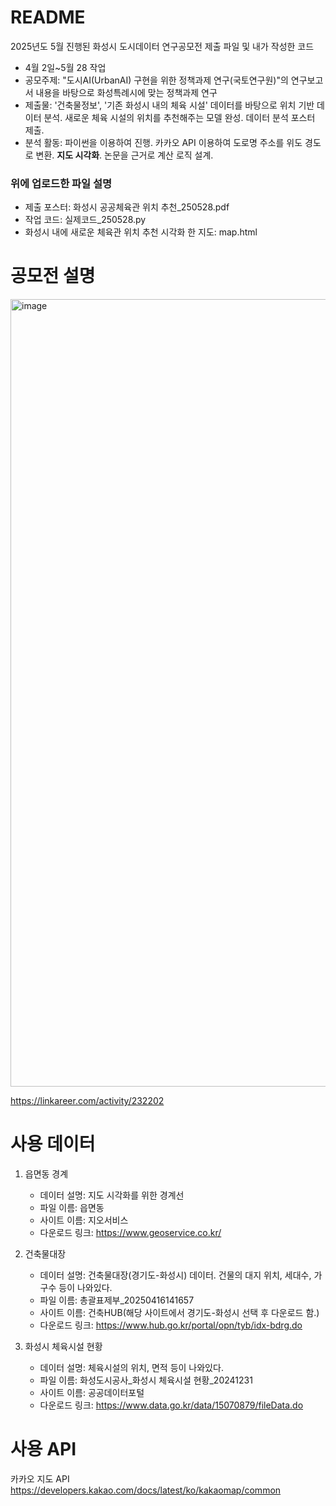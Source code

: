 # README
2025년도 5월 진행된 화성시 도시데이터 연구공모전 제출 파일 및 내가 작성한 코드

- 4월 2일~5월 28 작업
- 공모주제: "도시AI(UrbanAI) 구현을 위한 정책과제 연구(국토연구원)"의 연구보고서 내용을 바탕으로 화성특례시에 맞는 정책과제 연구
- 제출물: '건축물정보', '기존 화성시 내의 체육 시설' 데이터를 바탕으로 위치 기반 데이터 분석. 새로운 체육 시설의 위치를 추천해주는 모델 완성. 데이터 분석 포스터 제출.
- 분석 활동: 파이썬을 이용하여 진행. 카카오 API 이용하여 도로명 주소를 위도 경도로 변환. **지도 시각화**. 논문을 근거로 계산 로직 설계.

### 위에 업로드한 파일 설명
- 제출 포스터: 화성시 공공체육관 위치 추천_250528.pdf
- 작업 코드: 실제코드_250528.py
- 화성시 내에 새로운 체육관 위치 추천 시각화 한 지도: map.html

# 공모전 설명
<img width="891" height="1260" alt="image" src="https://github.com/user-attachments/assets/30584bf7-89c5-4bc2-8e3c-ef8f90f6caa8" />

https://linkareer.com/activity/232202

# 사용 데이터
1. 읍면동 경계
   - 데이터 설명: 지도 시각화를 위한 경계선
   - 파일 이름: 읍면동
   - 사이트 이름: 지오서비스
   - 다운로드 링크: https://www.geoservice.co.kr/

2. 건축물대장
   - 데이터 설명: 건축물대장(경기도-화성시) 데이터. 건물의 대지 위치, 세대수, 가구수 등이 나와있다.
   - 파일 이름: 총괄표제부_20250416141657
   - 사이트 이름: 건축HUB(해당 사이트에서 경기도-화성시 선택 후 다운로드 함.)
   - 다운로드 링크: https://www.hub.go.kr/portal/opn/tyb/idx-bdrg.do

3. 화성시 체육시설 현황
   - 데이터 설명: 체육시설의 위치, 면적 등이 나와있다.
   - 파일 이름: 화성도시공사_화성시 체육시설 현황_20241231
   - 사이트 이름: 공공데이터포털
   - 다운로드 링크: https://www.data.go.kr/data/15070879/fileData.do

# 사용 API
카카오 지도 API
https://developers.kakao.com/docs/latest/ko/kakaomap/common





